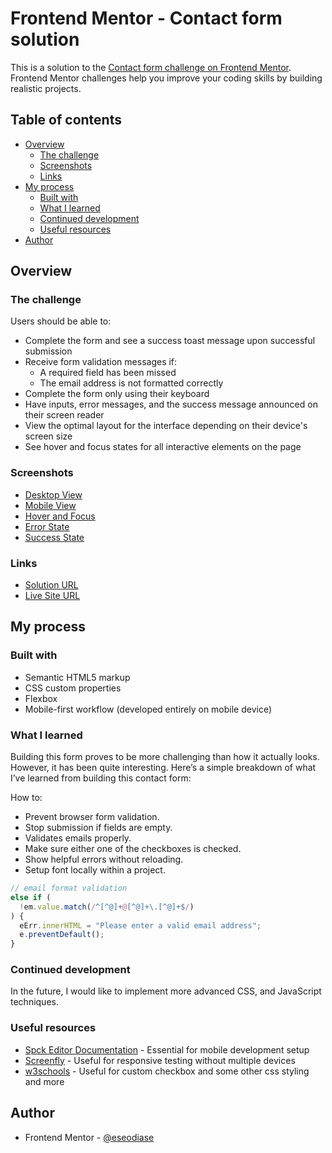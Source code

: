 # Frontend Mentor - Contact form solution

This is a solution to the [Contact form challenge on Frontend Mentor](https://www.frontendmentor.io/challenges/contact-form--G-hYlqKJj). Frontend Mentor challenges help you improve your coding skills by building realistic projects. 

## Table of contents

- [Overview](#overview)
  - [The challenge](#the-challenge)
  - [Screenshots](#screenshots)
  - [Links](#links)
- [My process](#my-process)
  - [Built with](#built-with)
  - [What I learned](#what-i-learned)
  - [Continued development](#continued-development)
  - [Useful resources](#useful-resources)
- [Author](#author)

## Overview

### The challenge

Users should be able to:

- Complete the form and see a success toast message upon successful submission
- Receive form validation messages if:
  - A required field has been missed
  - The email address is not formatted correctly
- Complete the form only using their keyboard
- Have inputs, error messages, and the success message announced on their screen reader
- View the optimal layout for the interface depending on their device's screen size
- See hover and focus states for all interactive elements on the page

### Screenshots

- [Desktop View](./src/solution_files/screenshots/desktop_view.jpg)
- [Mobile View](./src/solution_files/screenshots/mobile_view.jpg)
- [Hover and Focus](./src/solution_files/screenshots/hover_&_focus.jpg)
- [Error State](./src/solution_files/screenshots/error_state.jpg)
- [Success State](./src/solution_files/screenshots/success_state.jpg)

### Links

- [Solution URL](https://github.com/eseodiase/contact-form)
- [Live Site URL](https://eseodiase.github.io/contact-form/)

## My process

### Built with

- Semantic HTML5 markup
- CSS custom properties
- Flexbox
- Mobile-first workflow (developed entirely on mobile device)


### What I learned

Building this form proves to be more challenging than how it actually looks. However, it has been quite interesting. Here’s a simple breakdown of what I’ve learned from building this contact form: 

How to:  

- Prevent browser form validation.
- Stop submission if fields are empty.  
- Validates emails properly.  
- Make sure either one of the checkboxes is checked.  
- Show helpful errors without reloading.
- Setup font locally within a project.

```js
// email format validation
else if (
  !em.value.match(/^[^@]+@[^@]+\.[^@]+$/)
) {
  eErr.innerHTML = "Please enter a valid email address";
  e.preventDefault();
}
```

### Continued development

In the future, I would like to implement more advanced CSS, and JavaScript techniques.

### Useful resources

- [Spck Editor Documentation](https://spck.io/docs) - Essential for mobile development setup
- [Screenfly](https://screenfly.org) - Useful for responsive testing without multiple devices
- [w3schools](https://w3schools.com) - Useful for custom checkbox and some other css styling and more

## Author

- Frontend Mentor - [@eseodiase](https://www.frontendmentor.io/profile/eseodiase)
```